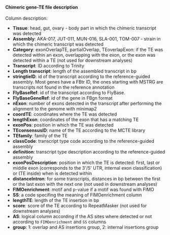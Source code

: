 #### Chimeric gene-TE file description

Column description:

- **Tissue**: head, gut, ovary - body part in which the chimeric transcript was detected
- **Assembly**: AKA-017, JUT-011, MUN-016, SLA-001, TOM-007 - strain in which the chimeric transcript was detected
- **Category**: exonOverlapTE, partialOverlap, TEoverlapExon: if the TE was detected within an exon, overlapping with the exon, or the exon was detected within a TE (not used for downstream analyses)
- **Transcript**: ID according to Trinity
- **Length transcript**: length of the assembled transcript in bp
- **stringtieID**: id of the transcript according to the reference-guided assembly. Most genes have a FBtr ID, the ones starting with MSTRG are transcripts not found in the reference annotation
- **FlyBaseRef**: id of the transcript according to FlyBase. 
- **FlyBaseGeneRef**: id of the gene in FBgn format
- **nExon**: number of exons detected in the transcript after performing the alignment to the genome with minimap2
- **coordTE**: coordinates where the TE was detected
- **lengthExon**: coordinates of the exon that has a matching TE
- **exonPos**: position in which the TE was detected
- **TEconsensusID**: name of the TE according to the MCTE library
- **TEfamily**: family of the TE
- **classCode**: transcript type code according to the reference-guided assembly
- **definition**: transcript type description according to the reference-guided assembly
- **exonPosDescription**: position in which the TE is detected: first, last or middle exon (corresponds to the 3'/5' UTR, internal exon classification) or (TE inside) when is detected within
- **distanceIntron**: for some transcripts, distances in bp between the first or the last exon with the next one (not used in downstream analyses)
- **FIMOenrichment**: motif and p-value if a motif was found with FIMO
- **SS**: a code specifing the meaning of FIMOenrichment column
- **lengthTE**: length of the TE insertion in bp
- **score**: score of the TE according to RepeatMasker (not used for downstream analyses)
- **AS**: logical column according if the AS sites where detected or not according to `FIMOenrichment` and `SS` columns
- **group**: 1: overlap and AS insertions group, 2: internal insertions group
